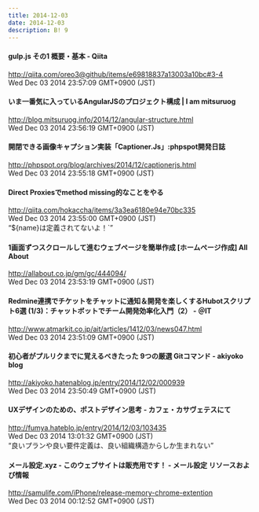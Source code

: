 ```yaml
---
title: 2014-12-03
date: 2014-12-03
description: B! 9
---
```


#### gulp.js その1 概要・基本 - Qiita
http://qiita.com/oreo3@github/items/e69818837a13003a10bc#3-4<br>
Wed Dec 03 2014 23:57:09 GMT+0900 (JST)<br>


#### いま一番気に入っているAngularJSのプロジェクト構成 | I am mitsuruog
http://blog.mitsuruog.info/2014/12/angular-structure.html<br>
Wed Dec 03 2014 23:56:19 GMT+0900 (JST)<br>


#### 開閉できる画像キャプション実装「Captioner.Js」:phpspot開発日誌
http://phpspot.org/blog/archives/2014/12/captionerjs.html<br>
Wed Dec 03 2014 23:55:18 GMT+0900 (JST)<br>


#### Direct Proxiesでmethod missing的なことをやる
http://qiita.com/hokaccha/items/3a3ea6180e94e70bc335<br>
Wed Dec 03 2014 23:55:00 GMT+0900 (JST)<br>
“${name}は定義されてないよ！`”


#### 1画面ずつスクロールして進むウェブページを簡単作成 [ホームページ作成] All About
http://allabout.co.jp/gm/gc/444094/<br>
Wed Dec 03 2014 23:53:19 GMT+0900 (JST)<br>


####  Redmine連携でチケットをチャットに通知＆開発を楽しくするHubotスクリプト6選 (1/3)：チャットボットでチーム開発効率化入門（2） - ＠IT
http://www.atmarkit.co.jp/ait/articles/1412/03/news047.html<br>
Wed Dec 03 2014 23:51:09 GMT+0900 (JST)<br>


#### 初心者がプルリクまでに覚えるべきたった 9つの厳選 Gitコマンド - akiyoko blog
http://akiyoko.hatenablog.jp/entry/2014/12/02/000939<br>
Wed Dec 03 2014 23:50:49 GMT+0900 (JST)<br>


#### UXデザインのための、ポストデザイン思考 - カフェ・カサヴェテスにて
http://fumya.hateblo.jp/entry/2014/12/03/103435<br>
Wed Dec 03 2014 13:01:32 GMT+0900 (JST)<br>
“良いプランや良い要件定義は、良い組織構造からしか生まれない”


#### メール設定.xyz - このウェブサイトは販売用です！ - メール設定 リソースおよび情報
http://samulife.com/iPhone/release-memory-chrome-extention<br>
Wed Dec 03 2014 00:12:52 GMT+0900 (JST)<br>


